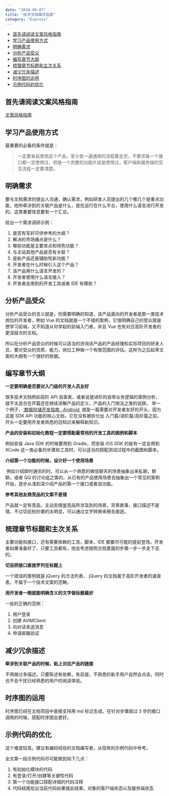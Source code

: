 ```yaml
---
date: "2018-09-07"
title: "技术文档编写指南"
category: "Express"
---
```

<!-- TOC -->

- [首先请阅读文案风格指南](#首先请阅读文案风格指南)
- [学习产品使用方式](#学习产品使用方式)
- [明确需求](#明确需求)
- [分析产品受众](#分析产品受众)
- [编写章节大纲](#编写章节大纲)
- [梳理章节标题和主次关系](#梳理章节标题和主次关系)
- [减少冗余描述](#减少冗余描述)
- [时序图的运用](#时序图的运用)
- [示例代码的优化](#示例代码的优化)

<!-- /TOC -->

## 首先请阅读文案风格指南
[文案风格指南][1]

## 学习产品使用方式

最重要的必备的条件就是：

> 一定要亲自使用这个产品，至少是一遍通顺的流程要走完，不要求每一个接口都一定使用过，但是一个完整的功能片段是使用过，客户端和服务端的交互流程一定要清楚。

## 明确需求
要与文档需求的提出人沟通，确认需求，例如研发人员提出的几个哪几个是重点功能，他所牵涉到的关联产品是什么，是在运行在什么平台，使用什么语言进行开发的，这类重要信息要有一个汇总。

给出一个需求调研示例：
1. 是否有写好可供参考的大纲？
2. 解决的市场痛点是什么？
3. 哪些功能是主要卖点和特色功能？
4. 与主站其他产品是否有关联？
5. 是新产品还是辅助性新功能？
6. 开发者在什么时候引入这个产品？
7. 该产品用什么语言开发的？
8. 开发者使用什么语言接入？
9. 开发者会用到的开发工具或者 IDE 有哪些？

## 分析产品受众
分析产品受众的含义就是，你需要明确的知道，该产品面向的开发者是那一类技术岗位的开发者，例如 Vue 的文档就是一个不错的案例，它很明确自己的受众就是想学习前端，又不知道从何学起的前端入门者，并且 Vue 也有对应高阶开发者的更深层次的文档。

所以在分析产品受众的时候可以适当的咨询该产品的产品经理和实际项目的研发人员，要对受众的资质，能力，岗位工种做一个有限范围的评估。这样为之后起草文案的大纲有一个很好的依据。

## 编写章节大纲
**一定要明确是否要对入门级的开发人员友好**

很多技术文档例如高阶 API 自查表，或者说是进阶的自带业务逻辑的案例分析，就不太适合在开篇还在继续讲解产品的定义，产品的入门用法之类的说辞。
举一个例子，[ 数据存储开发指南 · Android ][2] 就是一篇需要对开发者友好的开头，因为这是 SDK API 功能的核心文档，它在没有被拆分出 入门篇/进阶篇/高阶篇之前，开头一定要用开发者熟悉的旧知识来解释新知识。

**产品的安装和初始化教程一定要搭配最常用的开发工具的图例和脚本**

例如安装 Java SDK 的时候要用到 Gradle，而安装 iOS SDK 的是有一定会用到 XCode 这一类必备的步骤和工具时，可以适当的搭配测试过程中的截图和脚本。

**介绍第一个功能的时候，设计好一个使用场景**

 例如介绍即时通讯的时，可以从一个熟悉的微信聊天的场景抽象出来私聊，群聊，或者 QQ 的讨论组之类的，从已有的产品使用场景去抽象出一个常见的案例开始，逐步从浅到深介绍产品的第一个接口或者说功能。

**参考其他友商竞品的文案不是错**

产品就一定有竞品，主动去借鉴竞品所涉及到的场景，背景故事，接口描述不是错，不过切忌别抄袭的太明显，可以通过文字转换来擦去痕迹。

## 梳理章节标题和主次关系

主要功能和接口，还有需要依赖的工具，脚本，IDE 都要尽可能的提前登场，开发者如果准备好了，只要工具都有，他会考虑按照文档里面的步骤一步一步走下去的。

**切忌把接口直接罗列在标题上**

一个错误的案例就是 jQuery 的方法列表， jQuery 的文档属于高阶开发者的速查表，不属于一个技术文案的范畴。

**用开发者一眼就能明确含义的文字做标题最好**

一些的正确的范例：
1. 用户登录
2. 创建 AVIMClient
3. 向对话发送消息
4. 申请邮箱验证

## 减少冗余描述

**牵涉到关联产品的时候，贴上对应产品的链接**

不用做过多描述，只要陈述有依赖，有前提，不熟悉的新手用户自然会点击，同时也不会干扰已经熟悉的用户的阅读体验。


## 时序图的运用

时序图已经在文档项目中直接支持用 md 标记生成，在针对步骤超过 3 步的接口调用的时候，搭配时序图会更好。

## 示例代码的优化

这个难度较高，建议有编码经验的文档编写者，从现有的示例代码中参考。

全文第一段示例代码尽可能做到如下几点：

1. 有初始化模块的代码
2. 有登录/打开/创建等关键性代码
3. 第一个功能接口搭配详细的代码注释
4. 代码结尾给出当前代码如果就此结束，对象的客户端状态以及服务端状态

[1]:	https://open.leancloud.cn/copywriting-style-guide.html "文案风格指南"
[2]:	https://leancloud.cn/docs/leanstorage_guide-android.html "数据存储开发指南 · Android"